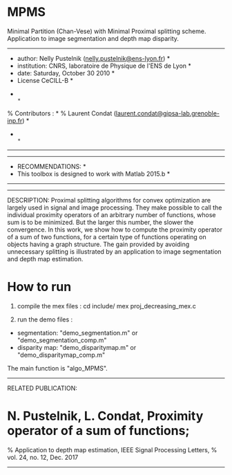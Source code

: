 # MPMS
Minimal Partition (Chan-Vese) with Minimal Proximal splitting scheme. 
Application to image segmentation and depth map disparity. 


***************************************************************************
* author: Nelly Pustelnik   (nelly.pustelnik@ens-lyon.fr)                 *
* institution: CNRS, laboratoire de Physique de l'ENS de Lyon             *
* date: Saturday, October 30 2010                                         *
* License CeCILL-B                                                        *
*                                                                         *             
% Contributors :                                                          *
% Laurent Condat (laurent.condat@gipsa-lab.grenoble-inp.fr)               *
*                                                                         *                                                      
***************************************************************************
*********************************************************
* RECOMMENDATIONS:                                   	*
* This toolbox is designed to work with Matlab 2015.b   *
*********************************************************

------------------------------------------------------------------------------------------------------------------------
DESCRIPTION:
Proximal splitting algorithms for convex optimization are largely used in 
signal and image processing. They make possible to call the individual 
proximity operators of an arbitrary number of functions, whose sum is to 
be minimized. But the larger this number, the slower the convergence. 
In this work, we show how to compute the proximity operator of a sum of two
 functions, for a certain type of functions operating on objects having a 
graph structure. The gain provided by avoiding unnecessary splitting is 
illustrated by an application to image segmentation and depth map estimation. 


 How to run
============

 1. compile the mex files :
cd include/
mex proj_decreasing_mex.c


 2. run the demo files :
- segmentation: "demo_segmentation.m" or "demo_segmentation_comp.m" 
- disparity map: "demo_disparitymap.m" or "demo_disparitymap_comp.m" 


The main function is "algo_MPMS".

------------------------------------------------------------------------------------------------------------------------
RELATED PUBLICATION:

# N. Pustelnik, L. Condat, Proximity operator of a sum of functions;
% Application to depth map estimation, IEEE Signal Processing Letters,
% vol. 24, no. 12, Dec. 2017

------------------------------------------------------------------------------------------------------------------------
